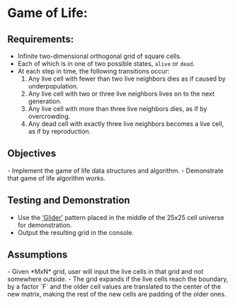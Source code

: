 <h1>Game of Life:</h1>

<h2>Requirements:</h2>

 - Infinite two-dimensional orthogonal grid of square cells.
 - Each of which is in one of two possible states, `alive` or `dead`.
 - At each step in time, the following transitions occur:
   1. Any live cell with fewer than two live neighbors dies as if caused by underpopulation.
   2. Any live cell with two or three live neighbors lives on to the next generation.
   3. Any live cell with more than three live neighbors dies, as if by overcrowding.
   4. Any dead cell with exactly three live neighbors becomes a live cell, as if by reproduction.

 <h2>Objectives</h2>
 - Implement the game of life data structures and algorithm.
 - Demonstrate that game of life algorithm works.

<h2> Testing and Demonstration</h2>

- Use the <a href="https://conwaylife.com/wiki/Gosper_glider_gun">‘Glider’</a> pattern placed in the middle of the 25x25 cell universe for demonstration.
- Output the resulting grid in the console.

<h2>Assumptions</h2>
- Given *MxN* grid, user will input the live cells in that grid and not somewhere outside.
- The grid expands if the live cells reach the boundary, by a factor `F` and the older cell values are translated to the center of the new matrix, making the rest of the new cells are padding of the older ones.